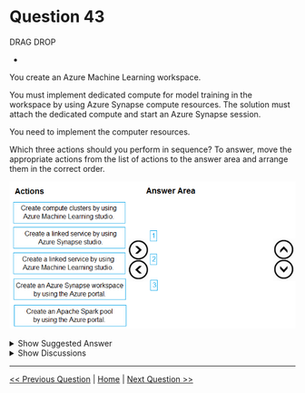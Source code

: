 # Question 43

DRAG DROP

-

You create an Azure Machine Learning workspace.

You must implement dedicated compute for model training in the workspace by using Azure Synapse compute resources. The solution must attach the dedicated compute and start an Azure Synapse session.

You need to implement the computer resources.

Which three actions should you perform in sequence? To answer, move the appropriate actions from the list of actions to the answer area and arrange them in the correct order.

![Question Image](images/q43_q_image375.png)

<details>
  <summary>Show Suggested Answer</summary>

  <img src="images/q43_ans_0_image376.png" alt="Answer Image"><br>

</details>

<details>
  <summary>Show Discussions</summary>

<blockquote><p><strong>PatAms538</strong> <code>(Fri 01 Aug 2025 00:34)</code> - <em>Upvotes: 1</em></p><p>Was in the exam 31/07/25</p></blockquote>
<blockquote><p><strong>PCRamirez</strong> <code>(Tue 18 Jun 2024 00:11)</code> - <em>Upvotes: 2</em></p><p>According to Copilot Pro:
D) Create an Azure Synapse Workspace by using the Azure Portal: This is the first step because you need to have an Azure Synapse Workspace set up before you can link it to Azure Machine Learning or create compute resources within it1.
E) Create an Apache Spark pool by using the Azure Portal: Once the Azure Synapse Workspace is created, you should create an Apache Spark pool within it. This pool will provide the compute resources needed for model training2.
B) Create a linked service by using Azure Synapse Studio: After setting up the Azure Synapse Workspace and the Apache Spark pool, you need to create a linked service in Azure Synapse Studio to connect the Azure Synapse Workspace with the Azure Machine Learning workspace.</p></blockquote>
<blockquote><p><strong>Ratz</strong> <code>(Tue 15 Aug 2023 03:57)</code> - <em>Upvotes: 2</em></p><p>However, a new Synapse workspace can no longer be registered with Azure Machine Latest Update:
Learning as a linked service. We recommend using Managed (Automatic) Synapse compute and attached Synapse Spark pools available in CLI v2 and Python SDK v2. Please see https://aka.ms/aml-spark for more details.</p></blockquote>
<blockquote><p><strong>naruto1012</strong> <code>(Wed 10 May 2023 16:25)</code> - <em>Upvotes: 2</em></p><p>The answer is correct from this link https://learn.microsoft.com/en-us/azure/machine-learning/v1/how-to-link-synapse-ml-workspaces?view=azureml-api-1</p></blockquote>
<blockquote><p><strong>daviduzo</strong> <code>(Wed 21 Jun 2023 07:54)</code> - <em>Upvotes: 2</em></p><p>That&#x27;s outdated</p></blockquote>
<blockquote><p><strong>Tommo565</strong> <code>(Thu 23 Mar 2023 13:24)</code> - <em>Upvotes: 1</em></p><p>Answer is correct (I think)</p></blockquote>
<blockquote><p><strong>Jin_22</strong> <code>(Wed 22 Mar 2023 08:19)</code> - <em>Upvotes: 4</em></p><p>I think the correct answer should be:
Create an Azure Synapse workspace
Create an Azure Synapse Compute
Attach the Compute to Azure ML Workspace</p></blockquote>

</details>

---

[<< Previous Question](question_42.md) | [Home](/index.md) | [Next Question >>](question_44.md)
